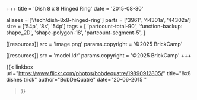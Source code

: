 +++
title = 'Dish 8 x 8 Hinged Ring'
date  = '2015-08-30'

aliases = ['/tech/dish-8x8-hinged-ring']
parts = ['3961', '44301a', '44302a']
size  = ['54p', '8s', '54p']
tags  = [
  'partcount-total-90',
  'function-backup: shape_2D',
  'shape-polygon-18',
  'partcount-segment-5',
]

[[resources]]
src              = 'image.png'
params.copyright = '©2025 BrickCamp'

[[resources]]
src              = 'model.ldr'
params.copyright = '©2025 BrickCamp'
+++

{{< linkbox
    url="https://www.flickr.com/photos/bobdequatre/19890912805/"
    title="8x8 dishes trick"
    author="BobDeQuatre"
    date="20-06-2015 "
>}}
